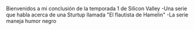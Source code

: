 Bienvenidos a mi conclusión de la temporada 1 de Silicon Valley
-Una serie que habla acerca de una Sturtup llamada "El flautista de Hamelin"
-La serie maneja humor negro